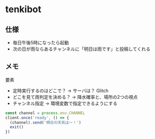 # tenkibot

## 仕様

- 毎日午後5時になったら起動
- 次の日が雨ならあるチャンネルに「明日は雨です」と投稿してくれる

## メモ

要素
- 定時実行するのはどこで？ -> サーバは？ Glitch
- どこを見て雨判定を決める？ -> 降水確率と、場所の2つの視点
- チャンネル指定 -> 環境変数で指定できるようにする

```ts
const channel = process.env.CHANNEL
client.once('ready', () => {
  (channel).send('明日の天気は〜！')
  exit()
})
```
